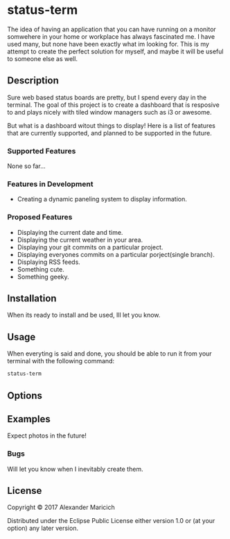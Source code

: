 # status-term

The idea of having an application that you can have running on a monitor
somwehere in your home or workplace has always fascinated me. I have used many,
but none have been exactly what im looking for. This is my attempt to create
the perfect solution for myself, and maybe it will be useful to someone else as
well.

## Description

Sure web based status boards are pretty, but I spend every day in the terminal.
The goal of this project is to create a dashboard that is resposive to and
plays nicely with tiled window managers such as i3 or awesome.

But what is a dashboard witout things to display! Here is a list of
features that are currently supported, and planned to be supported in the
future.

### Supported Features

None so far...

### Features in Development

- Creating a dynamic paneling system to display information.

### Proposed Features

- Displaying the current date and time.
- Displaying the current weather in your area.
- Displaying your git commits on a particular project.
- Displaying everyones commits on a particular porject(single branch).
- Displaying RSS feeds.
- Something cute.
- Something geeky.

## Installation

When its ready to install and be used, Ill let you know.

## Usage

When everyting is said and done, you should be able to run it from your terminal
with the following command:
```bash
status-term
```

## Options

## Examples

Expect photos in the future!

### Bugs

Will let you know when I inevitably create them.

## License

Copyright © 2017 Alexander Maricich

Distributed under the Eclipse Public License either version 1.0 or (at
your option) any later version.
